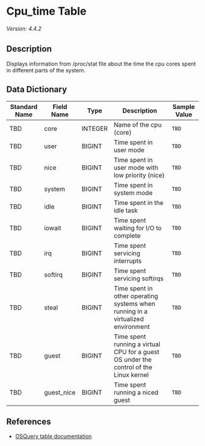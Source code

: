 # Cpu_time Table
###### Version: 4.4.2

## Description
Displays information from /proc/stat file about the time the cpu cores spent in different parts of the system.

## Data Dictionary
|Standard Name|Field Name|Type|Description|Sample Value|
|---|---|---|---|---|
|TBD|core|INTEGER|Name of the cpu (core)|`TBD`|
|TBD|user|BIGINT|Time spent in user mode|`TBD`|
|TBD|nice|BIGINT|Time spent in user mode with low priority (nice)|`TBD`|
|TBD|system|BIGINT|Time spent in system mode|`TBD`|
|TBD|idle|BIGINT|Time spent in the idle task|`TBD`|
|TBD|iowait|BIGINT|Time spent waiting for I/O to complete|`TBD`|
|TBD|irq|BIGINT|Time spent servicing interrupts|`TBD`|
|TBD|softirq|BIGINT|Time spent servicing softirqs|`TBD`|
|TBD|steal|BIGINT|Time spent in other operating systems when running in a virtualized environment|`TBD`|
|TBD|guest|BIGINT|Time spent running a virtual CPU for a guest OS under the control of the Linux kernel|`TBD`|
|TBD|guest_nice|BIGINT|Time spent running a niced guest |`TBD`|

## References
* [OSQuery table documentation](https://osquery.io/schema/current#cpu_time)
